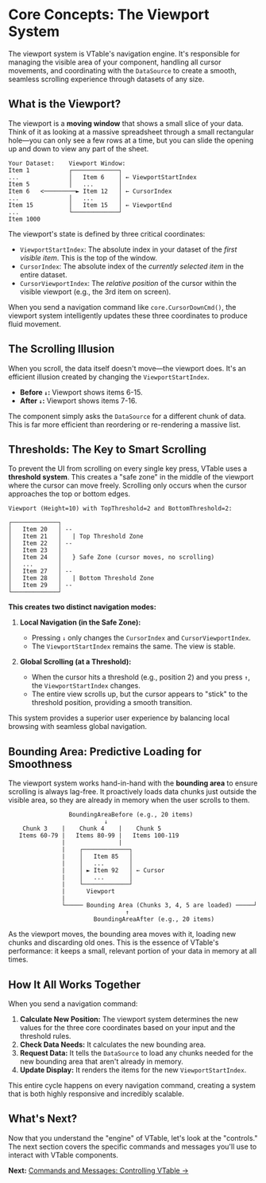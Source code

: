 # Core Concepts: The Viewport System

The viewport system is VTable's navigation engine. It's responsible for managing the visible area of your component, handling all cursor movements, and coordinating with the `DataSource` to create a smooth, seamless scrolling experience through datasets of any size.

## What is the Viewport?

The viewport is a **moving window** that shows a small slice of your data. Think of it as looking at a massive spreadsheet through a small rectangular hole—you can only see a few rows at a time, but you can slide the opening up and down to view any part of the sheet.

```text
Your Dataset:    Viewport Window:
Item 1           ┌─────────────┐
...              │   Item 6    │ ← ViewportStartIndex
Item 5           │   ...       │
Item 6   <─────────► Item 12   │ ← CursorIndex
...              │   ...       │
Item 15          │   Item 15   │ ← ViewportEnd
...              └─────────────┘
Item 1000
```

The viewport's state is defined by three critical coordinates:

-   `ViewportStartIndex`: The absolute index in your dataset of the *first visible item*. This is the top of the window.
-   `CursorIndex`: The absolute index of the *currently selected item* in the entire dataset.
-   `CursorViewportIndex`: The *relative position* of the cursor within the visible viewport (e.g., the 3rd item on screen).

When you send a navigation command like `core.CursorDownCmd()`, the viewport system intelligently updates these three coordinates to produce fluid movement.

## The Scrolling Illusion

When you scroll, the data itself doesn't move—the viewport does. It's an efficient illusion created by changing the `ViewportStartIndex`.

-   **Before `↓`:** Viewport shows items 6-15.
-   **After `↓`:** Viewport shows items 7-16.

The component simply asks the `DataSource` for a different chunk of data. This is far more efficient than reordering or re-rendering a massive list.

## Thresholds: The Key to Smart Scrolling

To prevent the UI from scrolling on every single key press, VTable uses a **threshold system**. This creates a "safe zone" in the middle of the viewport where the cursor can move freely. Scrolling only occurs when the cursor approaches the top or bottom edges.

```text
Viewport (Height=10) with TopThreshold=2 and BottomThreshold=2:

┌─────────────┐
│   Item 20   │ --
│   Item 21   │   | Top Threshold Zone
│   Item 22   │ --
│   Item 23   │
│   Item 24   │   } Safe Zone (cursor moves, no scrolling)
│   ...       │
│   Item 27   │ --
│   Item 28   │   | Bottom Threshold Zone
│   Item 29   │ --
└─────────────┘
```

**This creates two distinct navigation modes:**

1.  **Local Navigation (in the Safe Zone):**
    -   Pressing `↓` only changes the `CursorIndex` and `CursorViewportIndex`.
    -   The `ViewportStartIndex` remains the same. The view is stable.

2.  **Global Scrolling (at a Threshold):**
    -   When the cursor hits a threshold (e.g., position 2) and you press `↑`, the `ViewportStartIndex` changes.
    -   The entire view scrolls up, but the cursor appears to "stick" to the threshold position, providing a smooth transition.

This system provides a superior user experience by balancing local browsing with seamless global navigation.

## Bounding Area: Predictive Loading for Smoothness

The viewport system works hand-in-hand with the **bounding area** to ensure scrolling is always lag-free. It proactively loads data chunks just outside the visible area, so they are already in memory when the user scrolls to them.

```text
                 BoundingAreaBefore (e.g., 20 items)
                           ↓
    Chunk 3    |    Chunk 4    |    Chunk 5
   Items 60-79 |   Items 80-99 |   Items 100-119
               |               |
               |    ┌─────────────┐
               |    │   Item 85   │
               |    │   ...       │
               |    │ ► Item 92   │ ← Cursor
               |    │   ...       │
               |    └─────────────┘
               |      Viewport
               |
               └───── Bounding Area (Chunks 3, 4, 5 are loaded) ─────┘
                                 ↑
                        BoundingAreaAfter (e.g., 20 items)
```

As the viewport moves, the bounding area moves with it, loading new chunks and discarding old ones. This is the essence of VTable's performance: it keeps a small, relevant portion of your data in memory at all times.

## How It All Works Together

When you send a navigation command:
1.  **Calculate New Position:** The viewport system determines the new values for the three core coordinates based on your input and the threshold rules.
2.  **Check Data Needs:** It calculates the new bounding area.
3.  **Request Data:** It tells the `DataSource` to load any chunks needed for the new bounding area that aren't already in memory.
4.  **Update Display:** It renders the items for the new `ViewportStartIndex`.

This entire cycle happens on every navigation command, creating a system that is both highly responsive and incredibly scalable.

## What's Next?

Now that you understand the "engine" of VTable, let's look at the "controls." The next section covers the specific commands and messages you'll use to interact with VTable components.

**Next:** [Commands and Messages: Controlling VTable →](04-commands-and-messages.md) 
